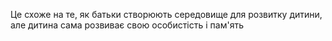 Це схоже на те, як батьки створюють середовище для розвитку дитини, але дитина сама розвиває свою особистість і пам'ять